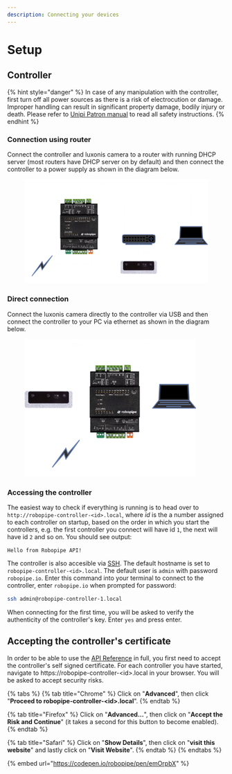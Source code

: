 ```yaml
---
description: Connecting your devices
---
```


# Setup

## Controller

{% hint style="danger" %}
In case of any manipulation with the controller, first turn off all power sources as there is a risk of electrocution or damage. Improper handling can result in significant property damage, bodily injury or death. Please refer to [Unipi Patron manual](https://kb.unipi.technology/_media/en:files:products:unipi-patron-manual-en.pdf) to read all safety instructions.&#x20;
{% endhint %}

### Connection using router

Connect the controller and luxonis camera to a router with running DHCP server (most routers have DHCP server on by default) and then connect the controller to a power supply as shown in the diagram below.

<div data-full-width="false"><figure><img src="../.gitbook/assets/plc-router-luxonis-pc.png" alt=""><figcaption></figcaption></figure></div>

### Direct connection

Connect the luxonis camera directly to the controller via USB and then connect the controller to your PC via ethernet as shown in the diagram below.

<div data-full-width="false"><figure><img src="../.gitbook/assets/plc-pc-luxonis.png" alt=""><figcaption></figcaption></figure></div>

### Accessing the controller

The easiest way to check if everything is running is to head over to `http://robopipe-controller-<id>.local`, where _id_ is the a number assigned to each controller on startup, based on the order in which you start the controllers, e.g. the first controller you connect will have id `1`, the next will have id `2` and so on. You should see output:&#x20;

```
Hello from Robopipe API!
```

The controller is also accesible via [SSH](https://en.wikipedia.org/wiki/Secure_Shell). The default hostname is set to `robopipe-controller-<id>.local`. The default user is `admin` with password `robopipe.io`. Enter this command into your terminal to connect to the controller, enter `robopipe.io` when prompted for password:

```bash
ssh admin@robopipe-controller-1.local
```

When connecting for the first time, you will be asked to verify the authenticity of the controller's key. Enter `yes` and press enter.

## Accepting the controller's certificate

In order to be able to use the [API Reference](../api/rest-api-reference/) in full, you first need to accept the controller's self signed certificate. For each controller you have started, navigate to https://robopipe-controller-\<id>.local in your browser. You will be asked to accept security risks.

{% tabs %}
{% tab title="Chrome" %}
Click on "**Advanced**", then click "**Proceed to robopipe-controller-\<id>.local**".
{% endtab %}

{% tab title="Firefox" %}
Click on "**Advanced...**", then click on "**Accept the Risk and Continue**" (it takes a second for this button to become enabled).
{% endtab %}

{% tab title="Safari" %}
Click on "**Show Details**", then click on "**visit this website**" and lastly click on "**Visit Website**".
{% endtab %}
{% endtabs %}

{% embed url="https://codepen.io/robopipe/pen/emOrpbX" %}
